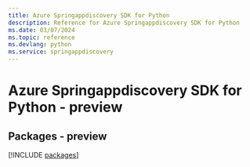```yaml
---
title: Azure Springappdiscovery SDK for Python
description: Reference for Azure Springappdiscovery SDK for Python
ms.date: 03/07/2024
ms.topic: reference
ms.devlang: python
ms.service: springappdiscovery
---
```

# Azure Springappdiscovery SDK for Python - preview
## Packages - preview
[!INCLUDE [packages](springappdiscovery-index.md)]